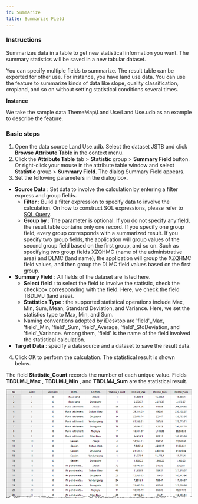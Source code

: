 ```yaml
---
id: Summarize
title: Summarize Field
---
```

### Instructions

Summarizes data in a table to get new statistical information you want. The summary statistics will be saved in a new tabular dataset.

You can specify multiple fields to summarize. The result table can be exported for other use. For instance, you have land use data. You can use the feature to summarize kinds of data like slope, quality classification, cropland, and so on without setting statistical conditions several times.

**Instance**

We take the sample data ThemeMap\Land Use\Land Use.udb as an example to describe the feature.

### Basic steps

1. Open the data source Land Use.udb. Select the dataset JSTB and click **Browse Attribute Table** in the context menu. 
2. Click the **Attribute Table** tab > **Statistic** group > **Summary Field** button. Or right-click your mouse in the attribute table window and select **Statistic** group > **Summary Field**. The dialog Summary Field appears.
3. Set the following parameters in the dialog box. 
* **Source Data** : Set data to involve the calculation by entering a filter express and group fields. 
  * **Filter** : Build a filter expression to specify data to involve the calculation. On how to construct SQL expressions, please refer to [SQL Query](../../Query/SQLQuery).
  * **Group by** : The parameter is optional. If you do not specify any field, the result table contains only one record. If you specify one group field, every group corresponds with a summarized result. If you specify two group fields, the application will group values of the second group field based on the first group, and so on. Such as specifying two group fields XZQHMC (name of the administrative area) and DLMC (land name), the application will group the XZQHMC field values, and then group the DLMC field values based on the first group.
* **Summary Field** : All fields of the dataset are listed here. 
  * **Select field** : to select the field to involve the statistic, check the checkbox corresponding with the field. Here, we check the field TBDLMJ (land area). 
  * **Statistics Type** : the supported statistical operations include Max, Min, Sum, Mean, Standard Deviation, and Variance. Here, we set the statistics type to Max, Min, and Sum.
  * Naming conventions adopted by iDesktop are 'field'_Max, 'field'_Min, 'field'_Sum, 'field'_Average, 'field'_StdDeviation, and 'field'_Variance. Among them, 'field' is the name of the field involved the statistical calculation.
* **Target Data** : specify a datasource and a dataset to save the result data.
4. Click OK to perform the calculation. The statistical result is shown below. 

The field **Statistic_Count** records the number of each unique value. Fields **TBDLMJ_Max** , **TBDLMJ_Min** , and **TBDLMJ_Sum** are the statistical result.

![](img/summarizeResult.png)
